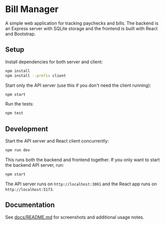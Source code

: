 # Bill Manager

A simple web application for tracking paychecks and bills. The backend is an Express server with SQLite storage and the frontend is built with React and Bootstrap.

## Setup

Install dependencies for both server and client:

```bash
npm install
npm install --prefix client
```

Start only the API server (use this if you don't need the client running):

```bash
npm start
```

Run the tests:

```bash
npm test
```

## Development

Start the API server and React client concurrently:

```bash
npm run dev
```

This runs both the backend and frontend together. If you only want to start the
backend API server, run:

```bash
npm start
```

The API server runs on `http://localhost:3001` and the React app runs on `http://localhost:5173`.

## Documentation

See [docs/README.md](docs/README.md) for screenshots and additional usage notes.
